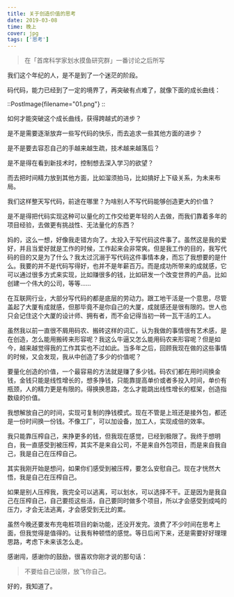 ```yaml
---
title: 关于创造价值的思考
date: 2019-03-08
time: 晚上
cover: jpg
tags: ['思考']
---
```


> 在「首席科学家划水摸鱼研究群」一番讨论之后所写

我们这个年纪的人，是不是到了一个迷茫的阶段。

码代码，能力已经到了一定的境界了，再突破有点难了，就像下面的成长曲线：

::PostImage{filename="01.png"}
::

如何才能突破这个成长曲线，获得跨越式的进步？

是不是需要逐渐放弃一些写代码的快乐，而去追求一些其他方面的进步？

是不是要去容忍自己的手越来越生疏，技术越来越落后？

是不是得在看到新技术时，控制想去深入学习的欲望？

而去把时间精力放到其他方面，比如溜须拍马，比如搞好上下级关系，为未来布局。

我们这样整天写代码，前途在哪里？为啥别人不写代码能够创造更大的价值？

是不是得把代码实现这种可以量化的工作交给更年轻的人去做，而我们靠着多年的项目经验，去做更有挑战性、无法量化的东西？

妈的，这么一想，好像我走错方向了。太投入于写代码这件事了。虽然这是我的爱好，并且当爱好就是工作的时候，工作起来会非常爽。但是我工作的目的，我写代码的目的又是为了什么？我太过沉溺于写代码这件事情本身，而忘了我想要的是什么。我要的并不是代码写得好，也并不是年薪百万。而是成功所带来的成就感，它可以通过很多方式来实现，比如赚很多的钱，比如研发一个改变世界的产品，比如创建一个伟大的公司，等等……

在互联网行业，大部分写代码的都是底层的劳动力。跟工地干活是一个意思，尽管盖起了大厦有成就感，但那毕竟不是你自己的大厦，成就感还是很有限的。世人也只会记住这个大厦的设计师、拥有者，而不会记得当初一砖一瓦干活的工人。

虽然我以前一直很不屑用码农、搬砖这样的词汇，认为我做的事情很有艺术感，是在创造，怎么能用搬砖来形容呢？我这么牛逼又怎么能用码农来形容呢？但是如今，越来越觉得我的工作其实也不过如此。当多年之后，回顾我现在做的这些事情的时候，又会发现，我从中创造了多少的价值呢？

要量化创造的价值，一个最容易的方法就是赚了多少钱。码农们都在用时间换金钱，金钱只能是线性增长的，想多挣钱，只能靠提高单价或者多投入时间，单价有瓶颈，人的精力更是有限的。得换换思路，怎么才能跳出线性增长的框架，创造指数级的价值。

我想解放自己的时间，实现可复制的挣钱模式。现在不管是上班还是接外包，都还是一份时间换一份钱。不像工厂，可以加设备，加工人，实现成倍的效率。

我只能靠压榨自己，来挣更多的钱，但我现在感觉，已经到极限了。我终于想明白，我一直感受到被压榨，其实不是来自公司，不是来自外包项目，而是来自我自己，我是自己在压榨自己。

其实我刚开始是想问，如果你们感受到被压榨，要怎么安慰自己。现在才恍然大悟，我是自己在压榨自己。

如果是别人压榨我，我完全可以逃离，可以划水，可以选择不干。正是因为是我自己在压榨自己，自己要揽这些活，自己要同时做多个项目，所以才会感受到成吨的压力，才会无法逃离，才会感受到无比的累。

虽然今晚还要发布充电桩项目的新功能，还没开发完。浪费了不少时间在思考上面，但我觉得是值得的。让我有种顿悟的感觉。等日后闲下来，还是需要好好理理思路，考虑下未来该怎么走。

感谢闯，感谢你的鼓励，很喜欢你刚才说的那句话：

> 不要给自己设限，放飞你自己。

好的，我知道了。
